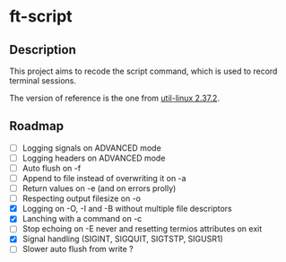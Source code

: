 # ft-script

## Description

This project aims to recode the script command, which is used to record terminal
sessions.

The version of reference is the one from [util-linux 2.37.2](https://github.com/util-linux/util-linux/tree/v2.37.2).

## Roadmap

-   [ ] Logging signals on ADVANCED mode
-   [ ] Logging headers on ADVANCED mode
-   [ ] Auto flush on -f
-   [ ] Append to file instead of overwriting it on -a
-   [ ] Return values on -e (and on errors prolly)
-   [ ] Respecting output filesize on -o
-   [x] Logging on -O, -I and -B without multiple file descriptors
-   [x] Lanching with a command on -c
-   [ ] Stop echoing on -E never and resetting termios attributes on exit
-   [x] Signal handling (SIGINT, SIGQUIT, SIGTSTP, SIGUSR1)
-   [ ] Slower auto flush from write ?
